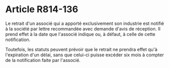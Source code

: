 # Article R814-136

Le retrait d'un associé qui a apporté exclusivement son industrie est notifié à la société par lettre recommandée avec demande d'avis de réception. Il prend effet à la date que l'associé indique ou, à défaut, à celle de cette notification.

Toutefois, les statuts peuvent prévoir que le retrait ne prendra effet qu'à l'expiration d'un délai, sans que celui-ci puisse excéder six mois à compter de la notification faite par l'associé.
